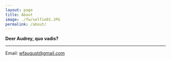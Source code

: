 ```yaml
---
layout: page
title: About
image: ./fw/selfie01.JPG
permalink: /about/
---
```


**Deer Audrey, quo vadis?**


****
Email: wfaugust@gmail.com               

